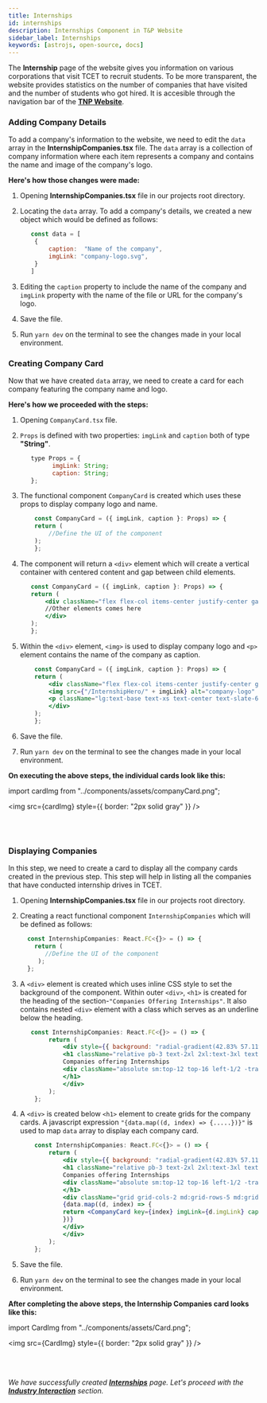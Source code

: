 ```yaml
---
title: Internships
id: internships
description: Internships Component in T&P Website
sidebar_label: Internships
keywords: [astrojs, open-source, docs]
---
```


The **Internship** page of the website gives you information on various corporations that visit TCET to recruit students. To be more transparent, the website provides statistics on the number of companies that have visited and the number of students who got hired. It is accesible through the navigation bar of the [**TNP Website**](https://tnp.tcetmumbai.in/).

### Adding Company Details

To add a company's information to the website, we need to edit the `data` array in the **InternshipCompanies.tsx** file. The `data` array is a collection of company information where each item represents a company and contains the name and image of the company's logo. 

**Here's how those changes were made:**

1. Opening **InternshipCompanies.tsx** file in our projects root directory. 

2. Locating the `data` array. To add a company's details, we created a new object which would be defined as follows:
   
    ```jsx title="InternshipCompanies.tsx" {3-4} showLineNumbers 
       const data = [
        {
            caption:  "Name of the company",
            imgLink: "company-logo.svg",
        }
       ]
    ```
3. Editing the `caption` property to include the name of the company and `imgLink` property with the name of the file or URL for the company's logo. 

4. Save the file. 

5. Run `yarn dev` on the terminal to see the changes made in your local environment.

### Creating Company Card

Now that we have created `data` array, we need to create a card for each company featuring the company name and logo. 

**Here's how we proceeded with the steps:**

1. Opening `CompanyCard.tsx` file. 

2. `Props` is defined with two properties: `imgLink` and `caption` both of type **"String"**. 
     
     ```jsx title="CompanyCard.tsx" {2-3} showLineNumbers 
        type Props = {
              imgLink: String;
              caption: String;
        };
    ```
3. The functional component `CompanyCard` is created which uses these props to display company logo and name. 

    ```jsx title="CompanyCard.tsx" showLineNumbers
        const CompanyCard = ({ imgLink, caption }: Props) => {
        return (
            //Define the UI of the component
        );
        };
    ```
4. The component will return a `<div>` element which will create a vertical container with centered content and gap between child elements.

     ```jsx title="CompanyCard.tsx" {3,5} showLineNumbers
        const CompanyCard = ({ imgLink, caption }: Props) => {
        return (
            <div className="flex flex-col items-center justify-center gap-3">
            //Other elements comes here
            </div>
        );
        };
    ```
5. Within the `<div>` element, `<img>` is used to display company logo and `<p>` element contains the name of the company as caption. 

    ```jsx title="CompanyCard.tsx" {4,5} showLineNumbers
        const CompanyCard = ({ imgLink, caption }: Props) => {
        return (
            <div className="flex flex-col items-center justify-center gap-3">
            <img src={"/InternshipHero/" + imgLink} alt="company-logo" />
            <p className="lg:text-base text-xs text-center text-slate-600">{caption}</p>
            </div>
        );
        };
    ```
6. Save the file. 

7. Run `yarn dev` on the terminal to see the changes made in your local environment.

**On executing the above steps, the individual cards look like this:**

import cardImg from "../components/assets/companyCard.png";

<img src={cardImg} style={{ border: "2px solid gray" }} />

<br />
<br />

### Displaying Companies

In this step, we need to create a card to display all the company cards created in the previous step. This step will help in listing all the companies that have conducted internship drives in TCET. 

1. Opening **InternshipCompanies.tsx** file in our projects root directory. 

2. Creating a react functional component `InternshipCompanies` which will be defined as follows:
 
    ```jsx title="InternshipCompanies.tsx" showLineNumbers
      const InternshipCompanies: React.FC<{}> = () => {
        return (
           //Define the UI of the component
         );
      };
    ```

3. A `<div>` element is created which uses inline CSS style to set the background of the component. Within outer `<div>`, `<h1>` is created for the heading of the section-`"Companies Offering Internships"`. It also contains nested `<div>` element with a class which serves as an underline below the heading. 

    ```jsx title="InternshipCompanies.tsx" {3-8} showLineNumbers
       const InternshipCompanies: React.FC<{}> = () => {
            return (
                <div style={{ background: "radial-gradient(42.83% 57.11% at 50% 100%, rgba(255, 225, 185, 0.7) 0%, rgba(255, 245, 232, 0.3) 100%)" }}>
                <h1 className="relative pb-3 text-2xl 2xl:text-3xl text-center mb-12 font-title">
                Companies offering Internships 
                <div className="absolute sm:top-12 top-16 left-1/2 -translate-x-1/2 lg:w-1/5 md:w-1/3 sm:w-1/2 w-full border-b border-slate-200"></div>
                </h1>
                </div>
            );
        };
    ```

4. A `<div>` is created below `<h1>` element to create grids for the company cards. A javascript expression `"{data.map((d, index) => {.....})}"` is used to map `data` array to display each company card.

    ```jsx title="InternshipCompanies.tsx"{8-12} showLineNumbers
        const InternshipCompanies: React.FC<{}> = () => {
            return (
                <div style={{ background: "radial-gradient(42.83% 57.11% at 50% 100%, rgba(255, 225, 185, 0.7) 0%, rgba(255, 245, 232, 0.3) 100%)" }}>
                <h1 className="relative pb-3 text-2xl 2xl:text-3xl text-center mb-12 font-title">
                Companies offering Internships 
                <div className="absolute sm:top-12 top-16 left-1/2 -translate-x-1/2 lg:w-1/5 md:w-1/3 sm:w-1/2 w-full border-b border-slate-200"></div>
                </h1>
                <div className="grid grid-cols-2 md:grid-rows-5 md:grid-cols-5 2xl:grid-cols-6 gap-x-6 gap-y-8 mb-12 pb-12">
                {data.map((d, index) => {
                return <CompanyCard key={index} imgLink={d.imgLink} caption={d.caption} />;
                })}
                </div>
                </div>
            );
        };
    ```
5. Save the file.

6. Run `yarn dev` on the terminal to see the changes made in your local environment.

**After completing the above steps, the Internship Companies card looks like this:**

import CardImg from "../components/assets/Card.png";

<img src={CardImg} style={{ border: "2px solid gray" }} />

<br/> <br/>

_We have successfully created [**Internships**](internships) page. Let's proceed with the [**Industry Interaction**](industry-interaction) section._






